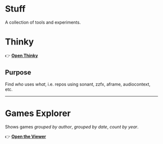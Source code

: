 
# Stuff

A collection of tools and experiments.


# Thinky

👉 **[Open Thinky](https://bacionejs.github.io/stuff/thinky.html)**

## Purpose  

Find *who* uses *what*, i.e. repos using sonant, zzfx, aframe, audiocontext, etc.



---



# Games Explorer

Shows games *grouped by author*, *grouped by date*, *count by year*.

👉 **[Open the Viewer](https://bacionejs.github.io/stuff/games.html)**



